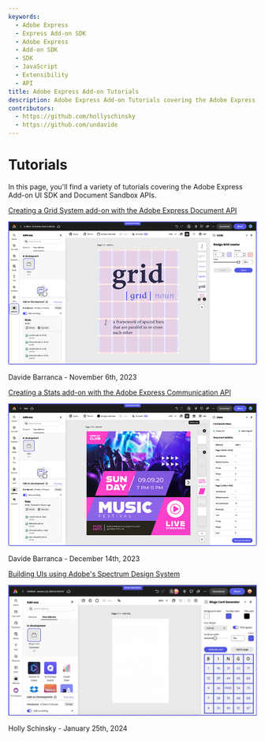 ```yaml
---
keywords:
  - Adobe Express
  - Express Add-on SDK
  - Adobe Express
  - Add-on SDK
  - SDK
  - JavaScript
  - Extensibility
  - API
title: Adobe Express Add-on Tutorials
description: Adobe Express Add-on Tutorials covering the Adobe Express Add-on SDK and Document API
contributors:
  - https://github.com/hollyschinsky  
  - https://github.com/undavide
---
```


# Tutorials

In this page, you'll find a variety of tutorials covering the Adobe Express Add-on UI SDK and Document Sandbox APIs.

<Resource-Card slots="link, image, text" width="50%"/>

[Creating a Grid System add-on with the Adobe Express Document API](grids-addon.md)

![Grids add-on](./images/thumbs-grids-addon.png)

Davide Barranca - November 6th, 2023

<Resource-Card slots="link, image, text" width="50%"/>

[Creating a Stats add-on with the Adobe Express Communication API](stats-addon.md)

![Coming Soon](./images/thumbs-stats-addon.png)

Davide Barranca - December 14th, 2023

<Resource-Card slots="link, image, text" width="50%"/>

[Building UIs using Adobe's Spectrum Design System](spectrum-workshop/index.md)

![Grids add-on](./images/bingo-v1-addon.png)

Holly Schinsky - January 25th, 2024

